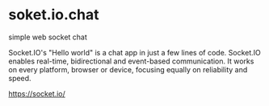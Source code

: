 # soket.io.chat
simple web socket chat 

Socket.IO's "Hello world" is a chat app in just a few lines of code.
Socket.IO enables real-time, bidirectional and event-based communication.
It works on every platform, browser or device, focusing equally on reliability and speed.

https://socket.io/
